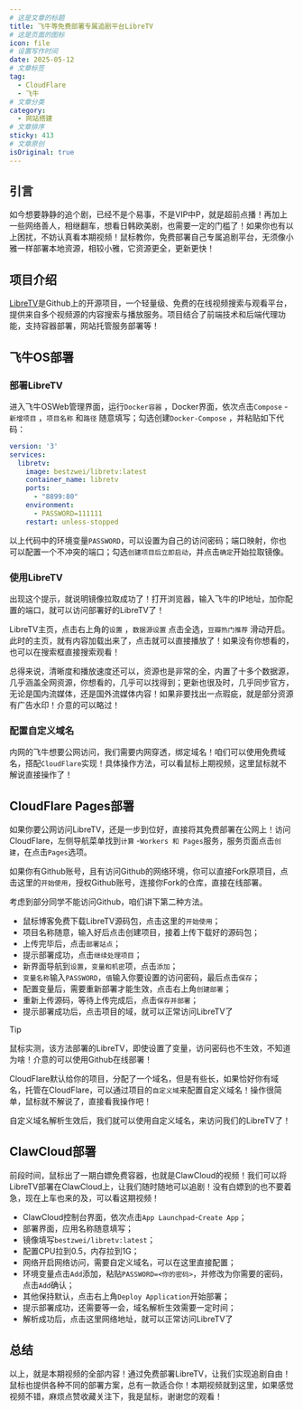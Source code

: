 ```yaml
---
# 这是文章的标题
title: 飞牛等免费部署专属追剧平台LibreTV
# 这是页面的图标
icon: file
# 设置写作时间
date: 2025-05-12
# 文章标签
tag:
  - CloudFlare
  - 飞牛
# 文章分类
category:
  - 网站搭建
# 文章排序
sticky: 413
# 文章原创
isOriginal: true
---
```


## 引言

如今想要静静的追个剧，已经不是个易事，不是VIP中P，就是超前点播！再加上一些网络善人，相继翻车，想看日韩欧美剧，也需要一定的门槛了！如果你也有以上困扰，不妨认真看本期视频！鼠标教你，免费部署自己专属追剧平台，无须像小雅一样部署本地资源，相较小雅，它资源更全，更新更快！

## 项目介绍

[LibreTV](https://github.com/LibreSpark/LibreTV)是Github上的开源项目，一个轻量级、免费的在线视频搜索与观看平台，提供来自多个视频源的内容搜索与播放服务。项目结合了前端技术和后端代理功能，支持容器部署，网站托管服务部署等！

## 飞牛OS部署

### 部署LibreTV

进入飞牛OSWeb管理界面，运行`Docker容器` ，Docker界面，依次点击`Compose` - `新增项目` ，`项目名称` 和`路径` 随意填写；勾选创建`Docker-Compose` ，并粘贴如下代码：

```yaml
version: '3'
services:
  libretv:
    image: bestzwei/libretv:latest
    container_name: libretv
    ports:
      - "8899:80"
    environment:
      - PASSWORD=111111
    restart: unless-stopped
```

以上代码中的环境变量`PASSWORD`，可以设置为自己的访问密码；端口映射，你也可以配置一个不冲突的端口；勾选`创建项目后立即启动`，并点击`确定`开始拉取镜像。

### 使用LibreTV

出现这个提示，就说明镜像拉取成功了！打开浏览器，输入飞牛的IP地址，加你配置的端口，就可以访问部署好的LibreTV了！

LibreTV主页，点击右上角的`设置` ，`数据源设置` 点击全选，`豆瓣热门推荐` 滑动开启。此时的主页，就有内容加载出来了，点击就可以直接播放了！如果没有你想看的，也可以在搜索框直接搜索观看！

总得来说，清晰度和播放速度还可以，资源也是非常的全，内置了十多个数据源，几乎涵盖全网资源，你想看的，几乎可以找得到；更新也很及时，几乎同步官方，无论是国内流媒体，还是国外流媒体内容！如果非要找出一点瑕疵，就是部分资源有广告水印！介意的可以略过！

###  配置自定义域名

内网的飞牛想要公网访问，我们需要内网穿透，绑定域名！咱们可以使用免费域名，搭配`CloudFlare`实现！具体操作方法，可以看鼠标上期视频，这里鼠标就不解说直接操作了！

## CloudFlare Pages部署

如果你要公网访问LibreTV，还是一步到位好，直接将其免费部署在公网上！访问CloudFlare，左侧导航菜单找到`计算` -`Workers 和 Pages`服务，服务页面点击`创建`，在点击`Pages`选项。

如果你有Github账号，且有访问Github的网络环境，你可以直接Fork原项目，点击这里的`开始使用`，授权Github账号，连接你Fork的仓库，直接在线部署。

考虑到部分同学不能访问Github，咱们讲下第二种方法。

- 鼠标博客免费下载LibreTV源码包，点击这里的`开始使用`；
- 项目名称随意，输入好后点击创建项目，接着上传下载好的源码包；
- 上传完毕后，点击`部署站点`；
- 提示部署成功，点击`继续处理项目`；
- 新界面导航到`设置`，`变量和机密`项，点击`添加`；
- `变量名称`输入`PASSWORD`，`值`输入你要设置的访问密码，最后点击`保存`；
- 配置变量后，需要重新部署才能生效，点击右上角`创建部署`；
- 重新上传源码，等待上传完成后，点击`保存并部署`；
- 提示部署成功后，点击项目的域，就可以正常访问LibreTV了

> [!TIP]
>
> 鼠标实测，该方法部署的LibreTV，即使设置了变量，访问密码也不生效，不知道为啥！介意的可以使用Github在线部署！

CloudFlare默认给你的项目，分配了一个域名，但是有些长，如果恰好你有域名，托管在CloudFlare，可以通过项目的`自定义域`来配置自定义域名！操作很简单，鼠标就不解说了，直接看我操作吧！

自定义域名解析生效后，我们就可以使用自定义域名，来访问我们的LibreTV了！

## ClawCloud部署

前段时间，鼠标出了一期白嫖免费容器，也就是ClawCloud的视频！我们可以将LibreTV部署在ClawCloud上，让我们随时随地可以追剧！没有白嫖到的也不要着急，现在上车也来的及，可以看这期视频！

- ClawCloud控制台界面，依次点击`App Launchpad`-`Create App`；
- 部署界面，应用名称随意填写；
- 镜像填写`bestzwei/libretv:latest`；
- 配置CPU拉到0.5，内存拉到1G；
- 网络开启网络访问，需要自定义域名，可以在这里直接配置；
- 环境变量点击`Add`添加，粘贴`PASSWORD=<你的密码>`，并修改为你需要的密码，点击`Add`确认；
- 其他保持默认，点击右上角`Deploy Application`开始部署；
- 提示部署成功，还需要等一会，域名解析生效需要一定时间；
- 解析成功后，点击这里网络地址，就可以正常访问LibreTV了

## 总结

以上，就是本期视频的全部内容！通过免费部署LibreTV，让我们实现追剧自由！鼠标也提供各种不同的部署方案，总有一款适合你！本期视频就到这里，如果感觉视频不错，麻烦点赞收藏关注下，我是鼠标，谢谢您的观看！